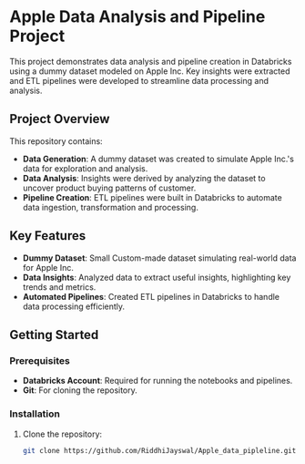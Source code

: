 # Apple Data Analysis and Pipeline Project

This project demonstrates data analysis and pipeline creation in Databricks using a dummy dataset modeled on Apple Inc. Key insights were extracted and ETL pipelines were developed to streamline data processing and analysis.

## Project Overview

This repository contains:

- **Data Generation**: A dummy dataset was created to simulate Apple Inc.'s data for exploration and analysis.
- **Data Analysis**: Insights were derived by analyzing the dataset to uncover product buying patterns of customer.
- **Pipeline Creation**: ETL pipelines were built in Databricks to automate data ingestion, transformation and processing.

## Key Features

- **Dummy Dataset**: Small Custom-made dataset simulating real-world data for Apple Inc.
- **Data Insights**: Analyzed data to extract useful insights, highlighting key trends and metrics.
- **Automated Pipelines**: Created ETL pipelines in Databricks to handle data processing efficiently.

## Getting Started

### Prerequisites

- **Databricks Account**: Required for running the notebooks and pipelines.
- **Git**: For cloning the repository.

### Installation

1. Clone the repository:
   ```bash
   git clone https://github.com/RiddhiJayswal/Apple_data_pipleline.git
